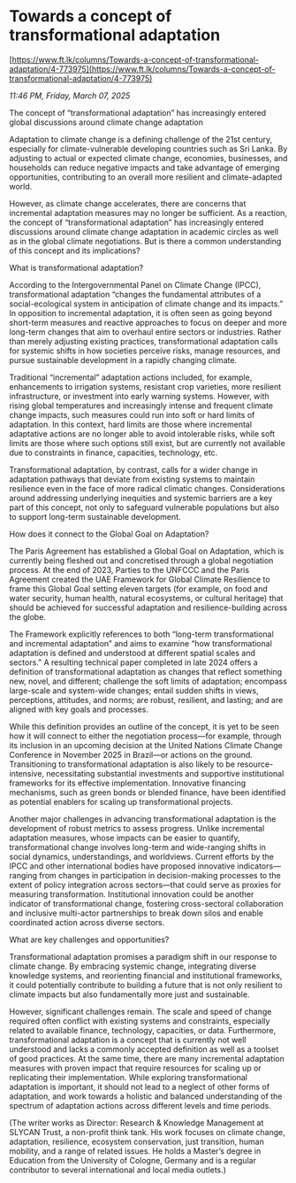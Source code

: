 # Towards a concept  of transformational adaptation

[https://www.ft.lk/columns/Towards-a-concept-of-transformational-adaptation/4-773975](https://www.ft.lk/columns/Towards-a-concept-of-transformational-adaptation/4-773975)

*11:46 PM, Friday, March 07, 2025*

The concept of “transformational adaptation” has increasingly entered global discussions around climate change adaptation

Adaptation to climate change is a defining challenge of the 21st century, especially for climate-vulnerable developing countries such as Sri Lanka. By adjusting to actual or expected climate change, economies, businesses, and households can reduce negative impacts and take advantage of emerging opportunities, contributing to an overall more resilient and climate-adapted world.

However, as climate change accelerates, there are concerns that incremental adaptation measures may no longer be sufficient. As a reaction, the concept of “transformational adaptation” has increasingly entered discussions around climate change adaptation in academic circles as well as in the global climate negotiations. But is there a common understanding of this concept and its implications?

What is transformational adaptation?

According to the Intergovernmental Panel on Climate Change (IPCC), transformational adaptation “changes the fundamental attributes of a social-ecological system in anticipation of climate change and its impacts.” In opposition to incremental adaptation, it is often seen as going beyond short-term measures and reactive approaches to focus on deeper and more long-term changes that aim to overhaul entire sectors or industries. Rather than merely adjusting existing practices, transformational adaptation calls for systemic shifts in how societies perceive risks, manage resources, and pursue sustainable development in a rapidly changing climate.

Traditional “incremental” adaptation actions included, for example, enhancements to irrigation systems, resistant crop varieties, more resilient infrastructure, or investment into early warning systems. However, with rising global temperatures and increasingly intense and frequent climate change impacts, such measures could run into soft or hard limits of adaptation. In this context, hard limits are those where incremental adaptative actions are no longer able to avoid intolerable risks, while soft limits are those where such options still exist, but are currently not available due to constraints in finance, capacities, technology, etc.

Transformational adaptation, by contrast, calls for a wider change in adaptation pathways that deviate from existing systems to maintain resilience even in the face of more radical climatic changes. Considerations around addressing underlying inequities and systemic barriers are a key part of this concept, not only to safeguard vulnerable populations but also to support long-term sustainable development.

How does it connect to the Global Goal on Adaptation?

The Paris Agreement has established a Global Goal on Adaptation, which is currently being fleshed out and concretised through a global negotiation process. At the end of 2023, Parties to the UNFCCC and the Paris Agreement created the UAE Framework for Global Climate Resilience to frame this Global Goal setting eleven targets (for example, on food and water security, human health, natural ecosystems, or cultural heritage) that should be achieved for successful adaptation and resilience-building across the globe.

The Framework explicitly references to both “long-term transformational and incremental adaptation” and aims to examine “how transformational adaptation is defined and understood at different spatial scales and sectors.” A resulting technical paper completed in late 2024 offers a definition of transformational adaptation as changes that reflect something new, novel, and different; challenge the soft limits of adaptation; encompass large-scale and system-wide changes; entail sudden shifts in views, perceptions, attitudes, and norms; are robust, resilient, and lasting; and are aligned with key goals and processes.

While this definition provides an outline of the concept, it is yet to be seen how it will connect to either the negotiation process—for example, through its inclusion in an upcoming decision at the United Nations Climate Change Conference in November 2025 in Brazil—or actions on the ground. Transitioning to transformational adaptation is also likely to be resource-intensive, necessitating substantial investments and supportive institutional frameworks for its effective implementation. Innovative financing mechanisms, such as green bonds or blended finance, have been identified as potential enablers for scaling up transformational projects.

Another major challenges in advancing transformational adaptation is the development of robust metrics to assess progress. Unlike incremental adaptation measures, whose impacts can be easier to quantify, transformational change involves long-term and wide-ranging shifts in social dynamics, understandings, and worldviews. Current efforts by the IPCC and other international bodies have proposed innovative indicators—ranging from changes in participation in decision-making processes to the extent of policy integration across sectors—that could serve as proxies for measuring transformation. Institutional innovation could be another indicator of transformational change, fostering cross-sectoral collaboration and inclusive multi-actor partnerships to break down silos and enable coordinated action across diverse sectors.

What are key challenges and opportunities?

Transformational adaptation promises a paradigm shift in our response to climate change. By embracing systemic change, integrating diverse knowledge systems, and reorienting financial and institutional frameworks, it could potentially contribute to building a future that is not only resilient to climate impacts but also fundamentally more just and sustainable.

However, significant challenges remain. The scale and speed of change required often conflict with existing systems and constraints, especially related to available finance, technology, capacities, or data. Furthermore, transformational adaptation is a concept that is currently not well understood and lacks a commonly accepted definition as well as a toolset of good practices. At the same time, there are many incremental adaptation measures with proven impact that require resources for scaling up or replicating their implementation. While exploring transformational adaptation is important, it should not lead to a neglect of other forms of adaptation, and work towards a holistic and balanced understanding of the spectrum of adaptation actions across different levels and time periods.

(The writer works as Director: Research & Knowledge Management at SLYCAN Trust, a non-profit think tank. His work focuses on climate change, adaptation, resilience, ecosystem conservation, just transition, human mobility, and a range of related issues. He holds a Master’s degree in Education from the University of Cologne, Germany and is a regular contributor to several international and local media outlets.)

